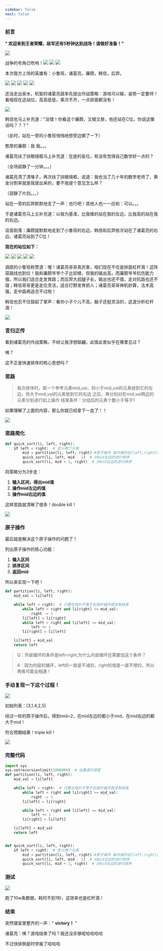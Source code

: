```yaml
---
sidebar: false
next: false
---
```

<BlogInfo/>

### 前言

**" 欢迎来到王者荣耀，敌军还有5秒钟达到战场！请做好准备！"**

![](http://www.lll.plus/media/image/2024/01/18/7c74a115a096363508d715381ca54631.7bc6a3bcb55811eeb3a9eb54e8a036ec.jpg)

战争的号角已吹响！![](http://www.lll.plus/media/image/2024/01/18/fcf7a138bc214a78645e851ffeee21f0.7bfa2188b55811eeb3a9eb54e8a036ec.jpg)
![](http://www.lll.plus/media/image/2024/01/18/fcf7a138bc214a78645e851ffeee21f0.7c12cc56b55811eeb3a9eb54e8a036ec.jpg)
![](http://www.lll.plus/media/image/2024/01/18/fcf7a138bc214a78645e851ffeee21f0.7c2940d0b55811eeb3a9eb54e8a036ec.jpg)

本次我方上场的英雄有：小鲁班，诸葛亮，廉颇，韩信，后羿。

![](http://www.lll.plus/media/image/2024/01/18/81698e76c57944c82db9a44a0c89933c.7c7af880b55811eeb3a9eb54e8a036ec.jpg)
![](http://www.lll.plus/media/image/2024/01/18/ff4fb8890cf24137c0e202295ed87c0c.7ccf117cb55811eeb3a9eb54e8a036ec.jpg)
![](http://www.lll.plus/media/image/2024/01/18/64aa8da15e1148b2275859c2b8f39b49.7d281038b55811eeb3a9eb54e8a036ec.jpg)
![](http://www.lll.plus/media/image/2024/01/18/7013b0adf63e69ddf223a64142e8ebc3.7d97e4b2b55811eeb3a9eb54e8a036ec.jpg)
![](http://www.lll.plus/media/image/2024/01/18/2d07fc21abd1545c4b32b90733087d1a.7e0b0230b55811eeb3a9eb54e8a036ec.jpg)

还没走出泉水，机智的诸葛亮就率先提出作战策略：游戏可以输，姿势一定要帅！看咱现在这站位，高高低低，乘次不齐，一点排面都没有！

![](http://www.lll.plus/media/image/2024/01/18/1e5b3cec17f37185ea7f1f48ef9bab8a.7e4e8802b55811eeb3a9eb54e8a036ec.jpg)

韩信也马上补充道："没错！你看这个廉颇，又矮又胖，他还站在C位，你说这像话吗？？？"

（此时，站在一旁的小鲁班悄悄地想旁边挪了一下）

憨厚的廉颇：我 我。。。

诸葛亮扶了扶眼镜框马上补充道：在座的各位，有没有觉得自己数学好一点的？

（全场寂静了一分钟。。。）

诸葛亮清了清嗓子，再次扶了扶眼镜框，说道：我也当了几十年的数学老师了，黄金分割率就是我提出来的，要不我提个意见怎么样？

（寂静了片刻。。。）

站在一旁的后羿默默地支了一声：也行吧！其他人也一一应和：可以。。。

于是诸葛亮马上又补充道：以我为基准，比我矮的站在我的左边，比我高的站在我的右边。

话音刚落：廉颇就默默地走到了小鲁班的右边，韩信和后羿依次站在了诸葛亮的右边，诸葛亮站到了C位！

**现在的站位如下：**

![](http://www.lll.plus/media/image/2024/01/18/81698e76c57944c82db9a44a0c89933c.7e72a3d6b55811eeb3a9eb54e8a036ec.jpg)
![](http://www.lll.plus/media/image/2024/01/18/64aa8da15e1148b2275859c2b8f39b49.7eaa8e5eb55811eeb3a9eb54e8a036ec.jpg)
![](http://www.lll.plus/media/image/2024/01/18/ff4fb8890cf24137c0e202295ed87c0c.7ee44680b55811eeb3a9eb54e8a036ec.jpg)
![](http://www.lll.plus/media/image/2024/01/18/7013b0adf63e69ddf223a64142e8ebc3.7f0d07b4b55811eeb3a9eb54e8a036ec.jpg)
![](http://www.lll.plus/media/image/2024/01/18/2d07fc21abd1545c4b32b90733087d1a.7f370c30b55811eeb3a9eb54e8a036ec.jpg)

调皮的小鲁班称赞道：喔！诸葛亮哥哥真厉害，咱们现在不仅是排面杠杆滴！这阵容路线也到位！我和廉颇爷爷个子比较矮，但我的输出高，而廉颇爷爷抗伤能力强，所以我们适合走发育路；而后羿大叔腿子长，输出也还不错，走对抗路也还不错；韩信哥哥更是走位灵活，适合打野发育抓人；诸葛亮哥哥神机妙算，法术高强，走中路再适合不过啦！

韩信也忍不住鼓起了掌声：看你小子个儿不高，脑子还挺灵活的，这波分析杠杆滴！

![](http://www.lll.plus/media/image/2024/01/18/2b05e490420e56a4153d40f8fc070942.7f72281ab55811eeb3a9eb54e8a036ec.jpg)

### 言归正传

看到诸葛亮的作战策略，不经让我浮想联翩，此情此景似乎在哪里见过？

咦？

这不正是快速排序的核心思想吗？

### 思路

> 每次排序时，取一个参考元素mid_val，将小于mid_val的元素放到它的左边，将大于mid_val的元素放到它的右边
> 之后，再分别对在mid_val两边的元素分别进行如上操作
> 结束条件：分组后的元素个数小于等于1

如果理解了上面的内容，那么你就已经拿下一血了！！

![](http://www.lll.plus/media/image/2024/01/18/478bcc81c98329f02486cf106f2f77b3.7fb1e004b55811eeb3a9eb54e8a036ec.jpg)

### 思路简化

```python
def quick_sort(li, left, right):
    if left < right:  # 至少两个元素
        mid = partition(li, left, right) #原子操作 每次操作后[left,right]区间内的元素，mid左边的都比mid小；mid右边的都比mid大
        quick_sort(li, left, mid - 1)  # 对mid左边的进行排序
        quick_sort(li, mid + 1, right)  # 对mid右边的进行排序
```

将策略分为3步走：

1. **输入区间，得出mid值**
2. **操作mid左边的值**
3. **操作mid右边的值**

这样思路就清晰了很多！double kill！

![](http://www.lll.plus/media/image/2024/01/18/592c4d0ae40971fb7acb874e91899401.7ff5c71ab55811eeb3a9eb54e8a036ec.jpg)

### 原子操作

最后就是解决这个原子操作的问题了！

列出原子操作的核心功能：

1. **输入区间**
2. **排序区间**
3. **返回mid**

所以来实现一下吧！

```python
def partition(li, left, right):
    mid_val = li[left]

    while left < right:  # 只要左指针不等于右指针循环就没有结束
        while left < right and li[right] >= mid_val:
            right -= 1
        li[left] = li[right]
        while left < right and li[left] <= mid_val:
            left += 1
        li[right] = li[left]

    li[left] = mid_val
    return left
```

> Q：外层循环的条件是left<right,为什么内层循环还需要加这个条件？
> 
> A：因为内层的循环，left的一直是不减的，right的值是一直不增的，所以两者可能会相遇！

### 手动复现一下这个过程！

![](http://www.lll.plus/media/image/2024/01/18/27b57834d1eafbea90a7ab996e179953.80aa9cbcb55811eeb3a9eb54e8a036ec.jpg)

初始列表：[3,1,4,2,5]

经过一轮的原子操作后，得到mid=2，在mid左边的都小于mid，在mid右边的都大于mid！

符合预期结果！triple kill！

![](http://www.lll.plus/media/image/2024/01/18/b38ca344c0eaca28cf0ab9d736c99822.8319dcecb55811eeb3a9eb54e8a036ec.jpg)

### 完整代码

```python
import sys
sys.setrecursionlimit(1000000)  # 设置递归深度
def partition(li, left, right):
    mid_val = li[left]

    while left < right:  # 只要左指针不等于右指针循环就没有结束
        while left < right and li[right] >= mid_val:
            right -= 1
        li[left] = li[right]

        while left < right and li[left] <= mid_val:
            left += 1
        li[right] = li[left]

    li[left] = mid_val
    return left


def quick_sort(li, left, right):
    if left < right:  # 至少两个元素
        mid = partition(li, left, right) #原子操作 每次操作后[left,right]区间内的元素，mid左边的都比mid小；mid右边的都比mid大
        quick_sort(li, left, mid - 1)  # 对mid左边的进行排序
        quick_sort(li, mid + 1, right)  # 对mid右边的进行排序
```

### 测试

![](http://www.lll.plus/media/image/2022/04/29/image-20220429123636-1.png)

跑了10w条数据，耗时不到1秒，这效率也是杠杆滴！

### 结束

突然寝室里整齐的一声：" **victory！** "

诸葛亮：咦？游戏结束了吗？我还没杀够呢哈哈哈哈

不过快排倒是时学废了哈哈哈

<ActionBox />
        
<style>#top-box {margin-top:0.5rem!important;}</style>